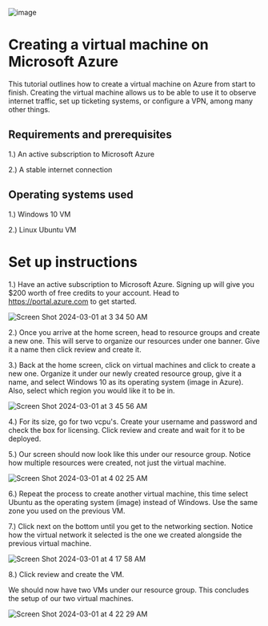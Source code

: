 ![image](https://github.com/Chillsoda/creating-a-virtual-machine/assets/161760771/a5767a6c-1b75-4aaf-ab70-e5c617b65165)



<h1> Creating a virtual machine on Microsoft Azure</h1> 

This tutorial outlines how to create a virtual machine on Azure from start to finish. Creating the virtual machine allows us to be able to use it to observe internet traffic, set up ticketing systems, or configure a VPN, among many other things. 

<h2> Requirements and prerequisites</h2> 

1.) An active subscription to Microsoft Azure 

2.) A stable internet connection 

<h2> Operating systems used </h2> 

1.) Windows 10 VM

2.) Linux Ubuntu VM  

<h1> Set up instructions</h1> 

1.) Have an active subscription to Microsoft Azure. Signing up will give you $200 worth of free credits to your account. Head to https://portal.azure.com to get started. 

![Screen Shot 2024-03-01 at 3 34 50 AM](https://github.com/Chillsoda/creating-a-virtual-machine/assets/161760771/b8d4847b-2f10-4fe7-b6b0-e57eaf5db2a2) 

2.) Once you arrive at the home screen, head to resource groups and create a new one. This will serve to organize our resources under one banner. Give it a name then click review and create it. 

3.) Back at the home screen, click on virtual machines and click to create a new one. Organize it under our newly created resource group, give it a name, and select Windows 10 as its operating system (image in Azure). Also, select which region you would like it to be in. 

![Screen Shot 2024-03-01 at 3 45 56 AM](https://github.com/Chillsoda/creating-a-virtual-machine/assets/161760771/491a5f94-21e8-4fd5-b15e-b6d266d29a73) 

4.) For its size, go for two vcpu's. Create your username and password and check the box for licensing. Click review and create and wait for it to be deployed.

5.) Our screen should now look like this under our resource group. Notice how multiple resources were created, not just the virtual machine. 

![Screen Shot 2024-03-01 at 4 02 25 AM](https://github.com/Chillsoda/creating-a-virtual-machine/assets/161760771/7e46cc70-df6a-425d-80e1-702d426c6f55) 

6.) Repeat the process to create another virtual machine, this time select Ubuntu as the operating system (image) instead of Windows. Use the same zone you used on the previous VM. 

7.) Click next on the bottom until you get to the networking section. Notice how the virtual network it selected is the one we created alongside the previous virtual machine. 

![Screen Shot 2024-03-01 at 4 17 58 AM](https://github.com/Chillsoda/creating-a-virtual-machine/assets/161760771/846a3050-9304-4373-ab35-545b27fa9ea9) 

8.) Click review and create the VM. 

We should now have two VMs under our resource group. This concludes the setup of our two virtual machines. 

![Screen Shot 2024-03-01 at 4 22 29 AM](https://github.com/Chillsoda/creating-a-virtual-machine/assets/161760771/177056ed-86c6-409f-a3a9-eeb50b2c2bfe)










